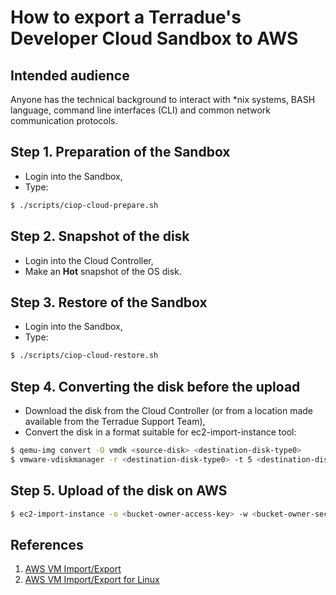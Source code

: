 How to export a Terradue's Developer Cloud Sandbox to AWS
=========================================================

Intended audience
-----------------

Anyone has the technical background to interact with *nix systems, BASH language, command line interfaces (CLI) and common network communication protocols. 

Step 1. Preparation of the Sandbox
----------------------------------

* Login into the Sandbox,
* Type:
```bash
$ ./scripts/ciop-cloud-prepare.sh
```

Step 2. Snapshot of the disk
----------------------------

* Login into the Cloud Controller,
* Make an **Hot** snapshot of the OS disk.

Step 3. Restore of the Sandbox
------------------------------

* Login into the Sandbox,
* Type:
```bash
$ ./scripts/ciop-cloud-restore.sh
```

Step 4. Converting the disk before the upload
---------------------------------------------

* Download the disk from the Cloud Controller (or from a location made available from the Terradue Support Team),
* Convert the disk in a format suitable for ec2-import-instance tool:

```bash
$ qemu-img convert -O vmdk <source-disk> <destination-disk-type0>
$ vmware-vdiskmanager -r <destination-disk-type0> -t 5 <destination-disk-type5>
```

Step 5. Upload of the disk on AWS
---------------------------------

```bash
$ ec2-import-instance -o <bucket-owner-access-key> -w <bucket-owner-secret-key> -f vmdk <vmdk_disk_type_5> -b <bucket_name> --region <region_name> -t <instance_type> -s <disk size> -a x86_64 -p Linux 
```

References
----------

1. [AWS VM Import/Export](http://aws.amazon.com/ec2/vm-import/)
2. [AWS VM Import/Export for Linux](http://aws.amazon.com/blogs/aws/vm-import-export-for-linux/?utm_source=feedburner&utm_medium=feed&utm_campaign=Feed%3A+AmazonWebServicesBlog+(Amazon+Web+Services+Blog))




